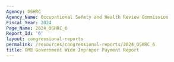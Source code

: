 ```yaml
---
Agency: OSHRC
Agency_Name: Occupational Safety and Health Review Commission
Fiscal_Year: 2024
Page_Name: 2024_OSHRC_6
Report_Id: '6'
layout: congressional-reports
permalink: /resources/congressional-reports/2024_OSHRC_6
title: OMB Government Wide Improper Payment Report
---
```

